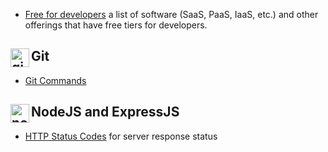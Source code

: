 - [Free for developers](https://free-for.dev/#/?id=free-fordev) a list of software (SaaS, PaaS, IaaS, etc.) and other offerings that have free tiers for developers.

## Git <img align="left" width="30px" src="https://raw.githubusercontent.com/gist/theCodingJohn/aabe4816c327d409172ddcd2a19ac5b8/raw/0789098b6eedf94ab855b77af2d022d735f5a1a5/git-icon.svg" alt="git icon"/>

- [Git Commands](https://www.git-tower.com/blog/git-cheat-sheet/) 

## NodeJS and ExpressJS <img align="left" width="30px" src="https://raw.githubusercontent.com/gist/theCodingJohn/1f8b2abf5a0ba711fb0c3038e9e75b79/raw/e464af7b5b354369116c3137c314dba272c3027a/nodejs-icon.svg" alt="node icon"/>

- [HTTP Status Codes](https://www.w3.org/Protocols/rfc2616/rfc2616-sec10.html#sec10.4.1) for server response status
